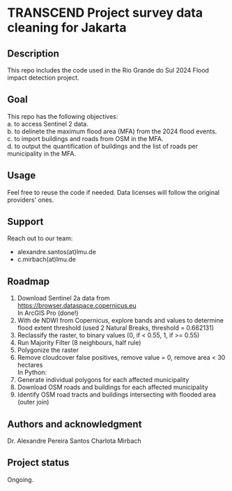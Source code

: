 # TRANSCEND Project survey data cleaning for Jakarta

## Description
This repo includes the code used in the Rio Grande do Sul 2024 Flood impact detection project.

## Goal
This repo has the following objectives: <br>
a. to access Sentinel 2 data.<br>
b. to delinete the maximum flood area (MFA) from the 2024 flood events.<br>
c. to import buildings and roads from OSM in the MFA.<br>
d. to output the quantification of buildings and the list of roads per municipality in the MFA.<br>

## Usage
Feel free to reuse the code if needed. Data licenses will follow the original providers' ones.

## Support
Reach out to our team: 
- alexandre.santos(at)lmu.de
- c.mirbach(at)lmu.de

## Roadmap
1. Download Sentinel 2a data from https://browser.dataspace.copernicus.eu <br>
In ArcGIS Pro (done!) <br>
2. With de NDWI from Copernicus, explore bands and values to determine flood extent threshold (used 2 Natural Breaks, threshold = 0.662131) <br>
3. Reclassify the raster, to binary values (0, if < 0.55, 1, if >= 0.55) <br>
4. Run Majority Filter (8 neighbours, half rule) <br>
5. Polygonize the raster
6. Remove cloudcover false positives, remove value = 0, remove area < 30 hectares <br>
In Python:
7. Generate individual polygons for each affected municipality <br>
8. Download OSM roads and buildings for each affected municipality <br>
9. Identify OSM road tracts and buildings intersecting with flooded area (outer join) <br>

## Authors and acknowledgment
Dr. Alexandre Pereira Santos
Charlota Mirbach


## Project status
Ongoing.